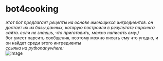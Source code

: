 # bot4cooking
*этот бот предлагает рецепты на основе имеющихся ингредиентов. он достает их из базы данных, которую построили в результате парсинга сайта. если не знаешь, что приготовить, можно написать ему:)*
<br>бот умеет парсить сообщения, поэтому можно писать ему что угодно, и он найдет среди этого ингредиенты
<br>*ссылка на pythonanywhere:*
<br>![image](https://user-images.githubusercontent.com/71773679/160932835-bc6360cc-26b2-41e2-9890-2f4737fc827e.png)
